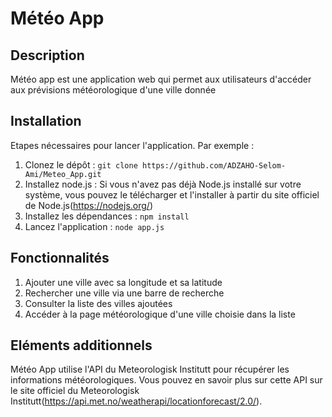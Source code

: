 # Météo App

## Description

Météo app est une application web qui permet aux utilisateurs d'accéder aux prévisions météorologique d'une ville donnée

## Installation

Etapes nécessaires pour lancer l'application. Par exemple :

1. Clonez le dépôt : `git clone https://github.com/ADZAHO-Selom-Ami/Meteo_App.git`
2. Installez node.js : Si vous n'avez pas déjà Node.js installé sur votre système, vous pouvez le télécharger et l'installer à partir du site officiel de Node.js(https://nodejs.org/)
3. Installez les dépendances : `npm install`
4. Lancez l'application : `node app.js`

## Fonctionnalités

1. Ajouter une ville avec sa longitude et sa latitude
2. Rechercher une ville via une barre de recherche
3. Consulter la liste des villes ajoutées
4. Accéder à la page météorologique d'une ville choisie dans la liste


## Eléments additionnels
Météo App utilise l'API du Meteorologisk Institutt pour récupérer les informations météorologiques. Vous pouvez en savoir plus sur cette API sur le site officiel du Meteorologisk Institutt(https://api.met.no/weatherapi/locationforecast/2.0/).
